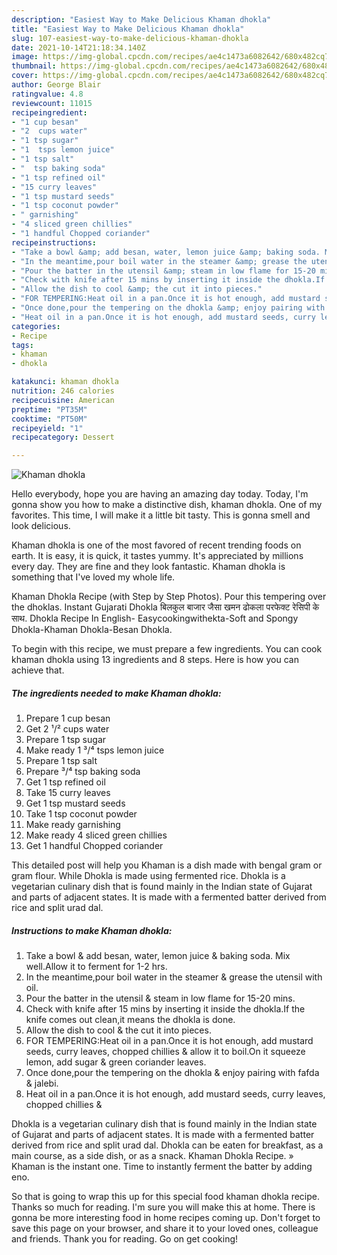 ```yaml
---
description: "Easiest Way to Make Delicious Khaman dhokla"
title: "Easiest Way to Make Delicious Khaman dhokla"
slug: 107-easiest-way-to-make-delicious-khaman-dhokla
date: 2021-10-14T21:18:34.140Z
image: https://img-global.cpcdn.com/recipes/ae4c1473a6082642/680x482cq70/khaman-dhokla-recipe-main-photo.jpg
thumbnail: https://img-global.cpcdn.com/recipes/ae4c1473a6082642/680x482cq70/khaman-dhokla-recipe-main-photo.jpg
cover: https://img-global.cpcdn.com/recipes/ae4c1473a6082642/680x482cq70/khaman-dhokla-recipe-main-photo.jpg
author: George Blair
ratingvalue: 4.8
reviewcount: 11015
recipeingredient:
- "1 cup besan"
- "2  cups water"
- "1 tsp sugar"
- "1  tsps lemon juice"
- "1 tsp salt"
- "  tsp baking soda"
- "1 tsp refined oil"
- "15 curry leaves"
- "1 tsp mustard seeds"
- "1 tsp coconut powder"
- " garnishing"
- "4 sliced green chillies"
- "1 handful Chopped coriander"
recipeinstructions:
- "Take a bowl &amp; add besan, water, lemon juice &amp; baking soda. Mix well.Allow it to ferment for 1-2 hrs."
- "In the meantime,pour boil water in the steamer &amp; grease the utensil with oil."
- "Pour the batter in the utensil &amp; steam in low flame for 15-20 mins."
- "Check with knife after 15 mins by inserting it inside the dhokla.If the knife comes out clean,it means the dhokla is done."
- "Allow the dish to cool &amp; the cut it into pieces."
- "FOR TEMPERING:Heat oil in a pan.Once it is hot enough, add mustard seeds, curry leaves, chopped chillies &amp; allow it to boil.On it squeeze lemon, add sugar &amp; green coriander leaves."
- "Once done,pour the tempering on the dhokla &amp; enjoy pairing with fafda &amp; jalebi."
- "Heat oil in a pan.Once it is hot enough, add mustard seeds, curry leaves, chopped chillies &amp;"
categories:
- Recipe
tags:
- khaman
- dhokla

katakunci: khaman dhokla 
nutrition: 246 calories
recipecuisine: American
preptime: "PT35M"
cooktime: "PT50M"
recipeyield: "1"
recipecategory: Dessert

---
```



![Khaman dhokla](https://img-global.cpcdn.com/recipes/ae4c1473a6082642/680x482cq70/khaman-dhokla-recipe-main-photo.jpg)

Hello everybody, hope you are having an amazing day today. Today, I'm gonna show you how to make a distinctive dish, khaman dhokla. One of my favorites. This time, I will make it a little bit tasty. This is gonna smell and look delicious.

Khaman dhokla is one of the most favored of recent trending foods on earth. It is easy, it is quick, it tastes yummy. It's appreciated by millions every day. They are fine and they look fantastic. Khaman dhokla is something that I've loved my whole life.

Khaman Dhokla Recipe (with Step by Step Photos). Pour this tempering over the dhoklas. Instant Gujarati Dhokla बिलकुल बाजार जैसा खमन ढोकला परफेक्ट रेसिपी के साथ. Dhokla Recipe In English- Easycookingwithekta-Soft and Spongy Dhokla-Khaman Dhokla-Besan Dhokla.


To begin with this recipe, we must prepare a few ingredients. You can cook khaman dhokla using 13 ingredients and 8 steps. Here is how you can achieve that.

<!--inarticleads1-->

##### The ingredients needed to make Khaman dhokla:

1. Prepare 1 cup besan
1. Get 2 ¹/² cups water
1. Prepare 1 tsp sugar
1. Make ready 1 ³/⁴ tsps lemon juice
1. Prepare 1 tsp salt
1. Prepare  ³/⁴ tsp baking soda
1. Get 1 tsp refined oil
1. Take 15 curry leaves
1. Get 1 tsp mustard seeds
1. Take 1 tsp coconut powder
1. Make ready  garnishing
1. Make ready 4 sliced green chillies
1. Get 1 handful Chopped coriander


This detailed post will help you Khaman is a dish made with bengal gram or gram flour. While Dhokla is made using fermented rice. Dhokla is a vegetarian culinary dish that is found mainly in the Indian state of Gujarat and parts of adjacent states. It is made with a fermented batter derived from rice and split urad dal. 

<!--inarticleads2-->

##### Instructions to make Khaman dhokla:

1. Take a bowl &amp; add besan, water, lemon juice &amp; baking soda. Mix well.Allow it to ferment for 1-2 hrs.
1. In the meantime,pour boil water in the steamer &amp; grease the utensil with oil.
1. Pour the batter in the utensil &amp; steam in low flame for 15-20 mins.
1. Check with knife after 15 mins by inserting it inside the dhokla.If the knife comes out clean,it means the dhokla is done.
1. Allow the dish to cool &amp; the cut it into pieces.
1. FOR TEMPERING:Heat oil in a pan.Once it is hot enough, add mustard seeds, curry leaves, chopped chillies &amp; allow it to boil.On it squeeze lemon, add sugar &amp; green coriander leaves.
1. Once done,pour the tempering on the dhokla &amp; enjoy pairing with fafda &amp; jalebi.
1. Heat oil in a pan.Once it is hot enough, add mustard seeds, curry leaves, chopped chillies &amp;


Dhokla is a vegetarian culinary dish that is found mainly in the Indian state of Gujarat and parts of adjacent states. It is made with a fermented batter derived from rice and split urad dal. Dhokla can be eaten for breakfast, as a main course, as a side dish, or as a snack. Khaman Dhokla Recipe. » Khaman is the instant one. Time to instantly ferment the batter by adding eno. 

So that is going to wrap this up for this special food khaman dhokla recipe. Thanks so much for reading. I'm sure you will make this at home. There is gonna be more interesting food in home recipes coming up. Don't forget to save this page on your browser, and share it to your loved ones, colleague and friends. Thank you for reading. Go on get cooking!
